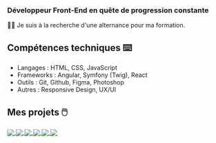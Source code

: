 ### Développeur Front-End en quête de progression constante

:office_worker: Je suis à la recherche d'une alternance pour ma formation.

## Compétences techniques :keyboard:

- Langages : HTML, CSS, JavaScript
- Frameworks : Angular, Symfony (Twig), React
- Outils : Git, Github, Figma, Photoshop
- Autres : Responsive Design, UX/UI

## Mes projets :computer_mouse:

<a href="https://github.com/GregoireBa/unicornFactory">
  <img align="center" src="https://github-readme-stats.vercel.app/api/pin/?username=GregoireBa&repo=unicornFactory&theme=dark" />
</a>
<a href="https://github.com/GregoireBa/Projet1-OC">
  <img align="center" src="https://github-readme-stats.vercel.app/api/pin/?username=GregoireBa&repo=Projet1-OC&theme=dark" />
</a>
<a href="https://github.com/GregoireBa/Pokenoki">
  <img align="center" src="https://github-readme-stats.vercel.app/api/pin/?username=GregoireBa&repo=Pokenoki&theme=dark" />
</a>
<a href="https://github.com/GregoireBa/Univers-web">
  <img align="center" src="https://github-readme-stats.vercel.app/api/pin/?username=GregoireBa&repo=Univers-web&theme=dark" />
</a>
<a href="https://github.com/GregoireBa/JohnDoe">
  <img align="center" src="https://github-readme-stats.vercel.app/api/pin/?username=GregoireBa&repo=JohnDoe&theme=dark" />
</a>
<a href="https://github.com/GregoireBa/ProjetSymfony">
  <img align="center" src="https://github-readme-stats.vercel.app/api/pin/?username=GregoireBa&repo=ProjetSymfony&theme=dark" />
</a>


